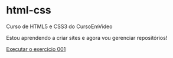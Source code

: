 # html-css
 Curso de HTML5 e CSS3 do CursoEmVideo

Estou aprendendo a criar sites e agora vou gerenciar repositórios!

<a href="https://wladson-nobre.github.io/html-css/MÓDULO 01 - Primeiros passos em HTML e CSS/exercicios/ex001/index.html">Executar o exercicio 001</a>